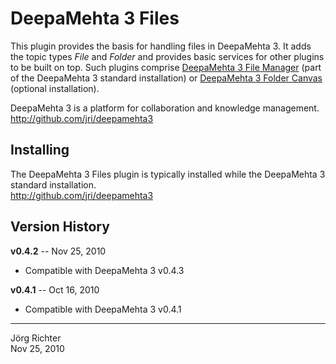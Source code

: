 
DeepaMehta 3 Files
==================

This plugin provides the basis for handling files in DeepaMehta 3. It adds the topic types *File* and *Folder* and provides basic services for other plugins to be built on top. Such plugins comprise [DeepaMehta 3 File Manager](http://github.com/jri/deepamehta3-filemanager) (part of the DeepaMehta 3 standard installation) or [DeepaMehta 3 Folder Canvas](http://github.com/jri/deepamehta3-foldercanvas) (optional installation).

DeepaMehta 3 is a platform for collaboration and knowledge management.  
<http://github.com/jri/deepamehta3>


Installing
----------

The DeepaMehta 3 Files plugin is typically installed while the DeepaMehta 3 standard installation.  
<http://github.com/jri/deepamehta3>


Version History
---------------

**v0.4.2** -- Nov 25, 2010

* Compatible with DeepaMehta 3 v0.4.3

**v0.4.1** -- Oct 16, 2010

* Compatible with DeepaMehta 3 v0.4.1


------------
Jörg Richter  
Nov 25, 2010
